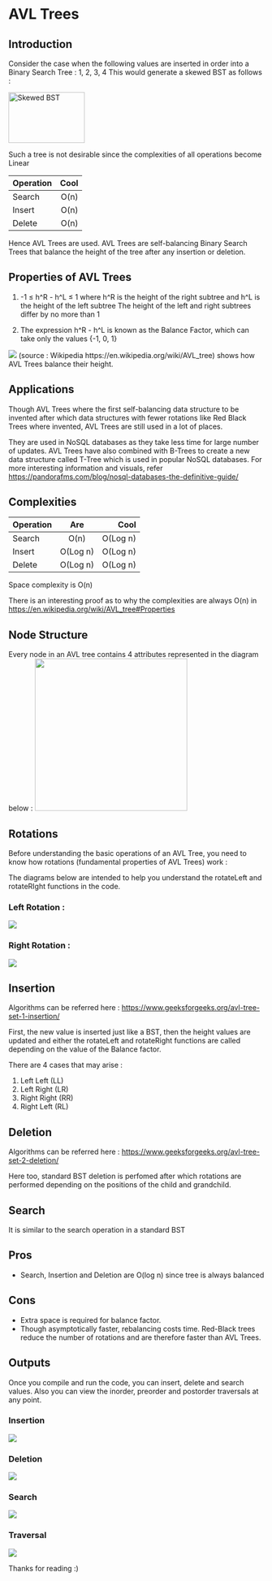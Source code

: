 # AVL Trees

## Introduction

Consider the case when the following values are inserted in order into a Binary Search Tree : 1, 2, 3, 4
This would generate a skewed BST as follows :

<img src="./images/skewedBST.png" alt="Skewed BST"
	title="Skewed BST" width="150" height="100" />

Such a tree is not desirable since the complexities of all operations become Linear 

| Operation     |  Cool  |
| ------------- | -----: |
|     Search    |  O(n)  |
|     Insert    |  O(n)  |
|     Delete    |  O(n)  |

Hence AVL Trees are used. AVL Trees are self-balancing Binary Search Trees that balance the height of the tree after any insertion or deletion.

## Properties of AVL Trees

1. -1 ≤ h^R - h^L ≤ 1
	where h^R is the height of the right subtree and h^L is the height of the left subtree
The height of the left and right subtrees differ by no more than 1

2. The expression h^R - h^L is known as the Balance Factor, which can take only the values {-1, 0, 1}

<img src="./images/AVL_Tree_Example.gif">
(source : Wikipedia https://en.wikipedia.org/wiki/AVL_tree) shows how AVL Trees balance their height.

## Applications

Though AVL Trees where the first self-balancing data structure to be invented after which data structures with fewer rotations like Red Black Trees where invented, AVL Trees are still used in a lot of places. 

They are used in NoSQL databases as they take less time for large number of updates. AVL Trees have also combined with B-Trees to create a new data structure called T-Tree which is used in popular NoSQL databases.
For more interesting information and visuals, refer https://pandorafms.com/blog/nosql-databases-the-definitive-guide/

## Complexities

| Operation        | Are           | Cool  |
| ------------- |:-------------:| -----:|
| Search     | O(n) | O(Log n)  |
| Insert      | O(Log n)      |   O(Log n) |
| Delete | O(Log n)     |    O(Log n) |

Space complexity is O(n)

There is an interesting proof as to why the complexities are always O(n) in https://en.wikipedia.org/wiki/AVL_tree#Properties

## Node Structure

Every node in an AVL tree contains 4 attributes represented in the diagram below :
<img src="./images/NodeStructure.png" width="300" height="300" >

## Rotations

Before understanding the basic operations of an AVL Tree, you need to know how rotations (fundamental properties of AVL Trees) work :

The diagrams below are intended to help you understand the rotateLeft and rotateRIght functions in the code.

### Left Rotation :
<img src="./images/leftRotation.png"  >

### Right Rotation :
<img src="./images/rightRotation.png"  >

## Insertion

Algorithms can be referred here : https://www.geeksforgeeks.org/avl-tree-set-1-insertion/

First, the new value is inserted just like a BST, then the height values are updated and either the rotateLeft and rotateRight functions are called depending on the value of the Balance factor.

There are 4 cases that may arise :
1. Left Left (LL)
1. Left Right (LR)
1. Right Right (RR)
1. Right Left (RL)

## Deletion

Algorithms can be referred here : https://www.geeksforgeeks.org/avl-tree-set-2-deletion/

Here too, standard BST deletion is perfomed after which rotations are performed depending on the positions of the child and grandchild.

## Search

It is similar to the search operation in a standard BST

## Pros

- Search, Insertion and Deletion are O(log n) since tree is always balanced

## Cons

- Extra space is required for balance factor. 
- Though asymptotically faster, rebalancing costs time. Red-Black trees reduce the number of rotations and are therefore faster than AVL Trees.

## Outputs

Once you compile and run the code, you can insert, delete and search values. Also you can view the inorder, preorder and postorder traversals at any point.

### Insertion

<img src="./images/Insertion.png">

### Deletion

<img src = "./images/Deletion.png">

### Search

<img src="./images/Search.png">

### Traversal

<img src="./images/Traversal.png">

Thanks for reading :)

